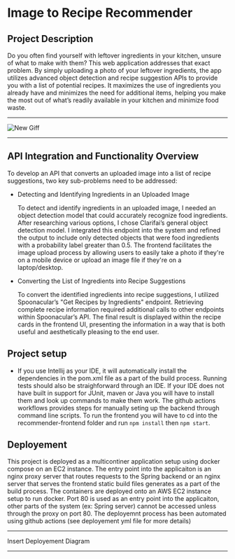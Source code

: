 # Image to Recipe Recommender

Project Description
---

Do you often find yourself with leftover ingredients in your kitchen, unsure of what to make with them? This web application addresses that exact problem. By simply uploading a photo of your leftover ingredients, the app utilizes advanced object detection and recipe suggestion APIs to provide you with a list of potential recipes. It maximizes the use of ingredients you already have and minimizes the need for additional items, helping you make the most out of what’s readily available in your kitchen and minimize food waste.

---

![New Giff](./ITR_demo.gif)

---

API Integration and Functionality Overview
---

To develop an API that converts an uploaded image into a list of recipe suggestions, two key sub-problems need to be addressed:

- Detecting and Identifying Ingredients in an Uploaded Image

  To detect and identify ingredients in an uploaded image, I needed an object detection model that could accurately recognize food ingredients. After researching various options, I chose Clarifai’s 
  general object detection model. I integrated this endpoint into the system and refined the output to include only detected objects that were food ingredients with a probability label greater than      0.5. The frontend facilitates the image upload process by allowing users to easily take a photo if they're on a mobile device or upload an image file if they're on a laptop/desktop.

- Converting the List of Ingredients into Recipe Suggestions

  To convert the identified ingredients into recipe suggestions, I utilized Spoonacular’s "Get Recipes by Ingredients" endpoint. Retrieving complete recipe information required additional calls to 
  other endpoints within Spoonacular’s API. The final result is displayed within the recipe cards in the frontend UI, presenting the information in a way that is both useful and aesthetically 
  pleasing to the end user.

## Project setup

- If you use Intellij as your IDE, it will automatically install the dependencies in the pom.xml file as a part of the build process. Running tests should also be straighforward through an IDE. If your IDE does not have built in support for JUnit, maven or Java you will have to install them and look up commands to make them work. The github actions workflows provides steps for manually seting up the backend through command line scripts. To run the frontend you will have to cd into the recommender-frontend folder and run `npm install` then `npm start`.


## Deployement

This project is deployed as a multicontiner application setup using docker compose on an EC2 instance. The entry point into the applicaiton is an nginx proxy server that routes requests to the Spring backend or an nginx server that serves the frontend static build files generates as a part of the build process. The containers are deployed onto an AWS EC2 instance setup to run docker. Port 80 is used as an entry point into the applicaiton, other parts of the system (ex: Spring server) cannot be accessed unless through the proxy on port 80. The deployemnt process has been automated using github actions (see deployement yml file for more details)


---

  Insert Deployement Diagram
  
---
